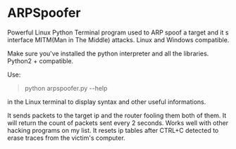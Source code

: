 # ARPSpoofer
Powerful Linux Python Terminal program used to ARP spoof a target and it s interface MITM(Man in The Middle) attacks.
Linux and Windows compatible.

Make sure you've installed the python interpreter and all the libraries.
Python2 + compatible.

Use: 
>python arpspoofer.py --help    

in the Linux terminal to display syntax and other useful informations.

It sends packets to the target ip and the router fooling them both of them.
It will return the count of packets sent every 2 seconds.
Works well with other hacking programs on my list.
It resets ip tables after CTRL+C detected to erase traces from the victim's computer.
